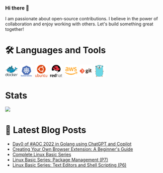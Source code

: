 ### Hi there 👋

I am passionate about open-source contributions. I believe in the power of collaboration and enjoy working with others. Let's build something great together!

# 🛠️ Languages and Tools

<div>
  <img src="https://github.com/devicons/devicon/blob/master/icons/docker/docker-original-wordmark.svg" title="Docker" alt="Docker" width="40" height="40"/>&nbsp;
  <img src="https://github.com/devicons/devicon/blob/master/icons/kubernetes/kubernetes-plain-wordmark.svg"  title="Kube" alt="Kube" width="40" height="40"/>&nbsp;
  <img src="https://github.com/devicons/devicon/blob/master/icons/ubuntu/ubuntu-plain-wordmark.svg" title="ubuntu" alt="ubuntu" width="40" height="40"/>&nbsp;
  <img src="https://github.com/devicons/devicon/blob/master/icons/redhat/redhat-original-wordmark.svg" title="Redhat" alt="Redhat" width="40" height="40"/>&nbsp;
  <img src="https://github.com/devicons/devicon/blob/master/icons/amazonwebservices/amazonwebservices-plain-wordmark.svg" title="AWS" alt="AWS" width="40" height="40"/>&nbsp;
  <img src="https://github.com/devicons/devicon/blob/master/icons/git/git-original-wordmark.svg" title="Git" **alt="Git" width="40" height="40"/>
  <img src="https://github.com/devicons/devicon/blob/master/icons/go/go-original.svg" title="Git" **alt="Git" width="40" height="40"/>
  
</div>


# Stats
<img 
   src="https://github-readme-stats.vercel.app/api?username=Abhishek-569&show_icons=true&theme=blue-green&show_owner=true" 
/>

# 📩 Latest Blog Posts 
<!-- BLOG-POST-LIST:START -->
- [Day0 of #AOC 2022 in Golang using ChatGPT and Copilot](https://abhishek569.hashnode.dev/day0-of-aoc-2022-in-golang-using-chatgpt-and-copilot)
- [Creating Your Own Browser Extension: A Beginner&#39;s Guide](https://abhishek569.hashnode.dev/creating-your-own-browser-extension-a-beginners-guide)
- [Complete Linux Basic Series](https://abhishek569.hashnode.dev/complete-linux-basic-series)
- [Linux Basic Series: Package Management &lpar;P7&rpar;](https://abhishek569.hashnode.dev/linux-basic-series-package-management-p7)
- [Linux Basic Series: Text Editors and Shell Scripting &lpar;P6&rpar;](https://abhishek569.hashnode.dev/linux-basic-series-text-editors-and-shell-scripting-p6)
<!-- BLOG-POST-LIST:END -->

<!--
**Abhishek-569/Abhishek-569** is a ✨ _special_ ✨ repository because its `README.md` (this file) appears on your GitHub profile.

Here are some ideas to get you started:-

- 🔭 I’m currently working on ...
- 🌱 I’m currently learning ...
- 👯 I’m looking to collaborate on ...
- 🤔 I’m looking for help with ...
- 💬 Ask me about ...
- 📫 How to reach me: ...
- 😄 Pronouns: ...
- ⚡ Fun fact: ...
-->
